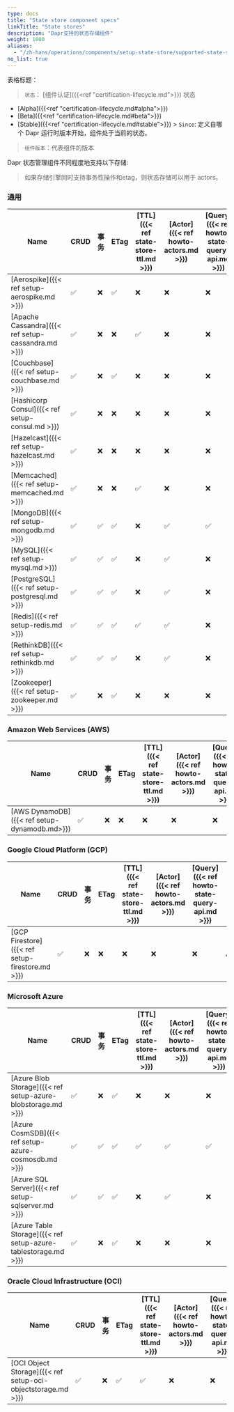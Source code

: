 ```yaml
---
type: docs
title: "State store component specs"
linkTitle: "State stores"
description: "Dapr支持的状态存储组件"
weight: 1000
aliases:
  - "/zh-hans/operations/components/setup-state-store/supported-state-stores/"
no_list: true
---
```


表格标题：

> `状态`： [组件认证]({{<ref "certification-lifecycle.md">}}) 状态
  - [Alpha]({{<ref "certification-lifecycle.md#alpha">}})
  - [Beta]({{<ref "certification-lifecycle.md#beta">}})
  - [Stable]({{<ref "certification-lifecycle.md#stable">}}) > `Since`: 定义自哪个 Dapr 运行时版本开始，组件处于当前的状态。

> `组件版本`：代表组件的版本


Dapr 状态管理组件不同程度地支持以下存储:

> 如果存储引擎同时支持事务性操作和etag，则状态存储可以用于 actors。

### 通用

| Name                                               | CRUD | 事务 | ETag | [TTL]({{< ref state-store-ttl.md >}}) | [Actor]({{< ref howto-actors.md >}}) | [Query]({{< ref howto-state-query-api.md >}}) | 状态     | 组件版本 | 自从  |
| -------------------------------------------------- | ---- | -- | ---- | ------------------------------------- | ------------------------------------ | --------------------------------------------- | ------ | ---- | --- |
| [Aerospike]({{< ref setup-aerospike.md >}})        | ✅    | ❌  | ✅    | ❌                                     | ❌                                    | ❌                                             | Alpha  | v1   | 1.0 |
| [Apache Cassandra]({{< ref setup-cassandra.md >}}) | ✅    | ❌  | ❌    | ✅                                     | ❌                                    | ❌                                             | Alpha  | v1   | 1.0 |
| [Couchbase]({{< ref setup-couchbase.md >}})        | ✅    | ❌  | ✅    | ❌                                     | ❌                                    | ❌                                             | Alpha  | v1   | 1.0 |
| [Hashicorp Consul]({{< ref setup-consul.md >}})    | ✅    | ❌  | ❌    | ❌                                     | ❌                                    | ❌                                             | Alpha  | v1   | 1.0 |
| [Hazelcast]({{< ref setup-hazelcast.md >}})        | ✅    | ❌  | ❌    | ❌                                     | ❌                                    | ❌                                             | Alpha  | v1   | 1.0 |
| [Memcached]({{< ref setup-memcached.md >}})        | ✅    | ❌  | ❌    | ✅                                     | ❌                                    | ❌                                             | Alpha  | v1   | 1.0 |
| [MongoDB]({{< ref setup-mongodb.md >}})            | ✅    | ✅  | ✅    | ❌                                     | ✅                                    | ✅                                             | Stable | v1   | 1.0 |
| [MySQL]({{< ref setup-mysql.md >}})                | ✅    | ✅  | ✅    | ❌                                     | ✅                                    | ❌                                             | Alpha  | v1   | 1.0 |
| [PostgreSQL]({{< ref setup-postgresql.md >}})      | ✅    | ✅  | ✅    | ❌                                     | ✅                                    | ❌                                             | Alpha  | v1   | 1.0 |
| [Redis]({{< ref setup-redis.md >}})                | ✅    | ✅  | ✅    | ✅                                     | ✅                                    | ❌                                             | Stable | v1   | 1.0 |
| [RethinkDB]({{< ref setup-rethinkdb.md >}})        | ✅    | ✅  | ✅    | ❌                                     | ✅                                    | ❌                                             | Alpha  | v1   | 1.0 |
| [Zookeeper]({{< ref setup-zookeeper.md >}})        | ✅    | ❌  | ✅    | ❌                                     | ❌                                    | ❌                                             | Alpha  | v1   | 1.0 |


### Amazon Web Services (AWS)
| Name                                         | CRUD | 事务 | ETag | [TTL]({{< ref state-store-ttl.md >}}) | [Actor]({{< ref howto-actors.md >}}) | [Query]({{< ref howto-state-query-api.md >}}) | 状态    | 组件版本 | 自从  |
| -------------------------------------------- | ---- | -- | ---- | ------------------------------------- | ------------------------------------ | --------------------------------------------- | ----- | ---- | --- |
| [AWS DynamoDB]({{< ref setup-dynamodb.md>}}) | ✅    | ❌  | ❌    | ❌                                     | ❌                                    | ❌                                             | Alpha | v1   | 1.0 |

### Google Cloud Platform (GCP)
| Name                                            | CRUD | 事务 | ETag | [TTL]({{< ref state-store-ttl.md >}}) | [Actor]({{< ref howto-actors.md >}}) | [Query]({{< ref howto-state-query-api.md >}}) | 状态    | 组件版本 | 自从  |
| ----------------------------------------------- | ---- | -- | ---- | ------------------------------------- | ------------------------------------ | --------------------------------------------- | ----- | ---- | --- |
| [GCP Firestore]({{< ref setup-firestore.md >}}) | ✅    | ❌  | ❌    | ❌                                     | ❌                                    | ❌                                             | Alpha | v1   | 1.0 |

### Microsoft Azure

| Name                                                           | CRUD | 事务 | ETag | [TTL]({{< ref state-store-ttl.md >}}) | [Actor]({{< ref howto-actors.md >}}) | [Query]({{< ref howto-state-query-api.md >}}) | 状态     | 组件版本 | 自从  |
| -------------------------------------------------------------- | ---- | -- | ---- | ------------------------------------- | ------------------------------------ | --------------------------------------------- | ------ | ---- | --- |
| [Azure Blob Storage]({{< ref setup-azure-blobstorage.md >}})   | ✅    | ❌  | ✅    | ❌                                     | ❌                                    | ❌                                             | Stable | v1   | 1.0 |
| [Azure CosmSDB]({{< ref setup-azure-cosmosdb.md >}})           | ✅    | ✅  | ✅    | ✅                                     | ✅                                    | ✅                                             | Stable | v1   | 1.0 |
| [Azure SQL Server]({{< ref setup-sqlserver.md >}})             | ✅    | ✅  | ✅    | ❌                                     | ✅                                    | ❌                                             | Stable | v1   | 1.5 |
| [Azure Table Storage]({{< ref setup-azure-tablestorage.md >}}) | ✅    | ❌  | ✅    | ❌                                     | ❌                                    | ❌                                             | Alpha  | v1   | 1.0 |

### Oracle Cloud Infrastructure (OCI)

| Name                                                         | CRUD | 事务 | ETag | [TTL]({{< ref state-store-ttl.md >}}) | [Actor]({{< ref howto-actors.md >}}) | [Query]({{< ref howto-state-query-api.md >}}) | 状态    | 组件版本 | 自从  |
| ------------------------------------------------------------ | ---- | -- | ---- | ------------------------------------- | ------------------------------------ | --------------------------------------------- | ----- | ---- | --- |
| [OCI Object Storage]({{< ref setup-oci-objectstorage.md >}}) | ✅    | ❌  | ✅    | ✅                                     | ❌                                    | ❌                                             | Alpha | v1   | 1.6 |
